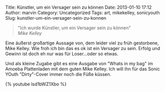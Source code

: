 Title: Künstler, um ein Versager sein zu können
Date: 2013-01-10 17:12
Author: marvin
Category: Uncategorized
Tags: art, mikekelley, sonicyouth
Slug: kunstler-um-ein-versager-sein-zu-konnen

> "Ich wurde Künstler, um ein Versager sein zu können"  
>  <cite>Mike Kelley</cite>

Eine äußerst großartige Aussage von, dem leider viel zu früh gestorbene,
Mike Kelley. Wie froh ich bin das es ok ist ein Versager zu sein. Erfolg
und Gewinn ist doch eh nur was für Loser...oder so etwas.

Und als kleine Zugabe gibt es eine Ausgabe von "Whats in my bag" im
Amoeba Plattenladen mit dem guten Mike Kelley. Ich will ihn für das
Sonic YOuth "Dirty"-Cover immer noch die Füße küssen.

{% youtube lsd1bWZ1Xbo %}

